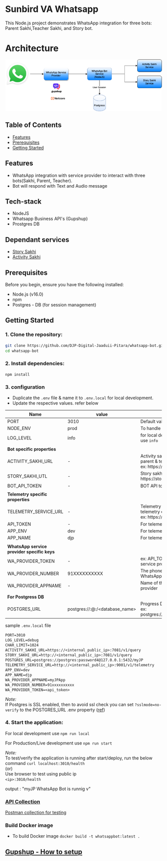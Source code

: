 # Sunbird VA  Whatsapp
This Node.js project demonstrates WhatsApp integration for three bots: Parent Sakhi,Teacher Sakhi, and Story bot.

# Architecture
<img title="a title" alt="Alt text" src="./docs/images/architecture.png">

## Table of Contents

- [Features](#features)
- [Prerequisites](#prerequisites)
- [Getting Started](#getting-started)

## Features
- WhatsApp integration with service provider to interact with three bots(Sakhi, Parent, Teacher).
- Bot will respond with Text and Audio message

## Tech-stack
 - NodeJS
 - Whatsapp Business API's (Gupshup)
 - Prostgres DB

## Dependant services
 - [Story Sakhi](https://github.com/DJP-Digital-Jaaduii-Pitara/story-api-service)
 - [Activity Sakhi](https://github.com/DJP-Digital-Jaaduii-Pitara/sakhi-api-service)

## Prerequisites

Before you begin, ensure you have the following installed:

- Node.js (v16.0)
- npm 
- Postgres - DB (for session management)

## Getting Started

### 1. Clone the repository:

   ```bash
   git clone https://github.com/DJP-Digital-Jaaduii-Pitara/whatsapp-bot.git
   cd whatsapp-bot
   ```

### 2. Install dependencies:

   ```
   npm install
   ```

### 3. configuration

- Duplicate the `.env` file & name it to `.env.local` for local development. 
- Update the respective values. refer below  

| Name                          | value | Description    |
|-------------------------------|------|----------------------------|
| PORT         | 3010   | Default value |
| NODE_ENV     | prod   | To handle .env file specific to local, prod etc.. |
| LOG_LEVEL    | info   | for local development user `debug` & for server instance use `info`            |
|              |        |           |
| **Bot specific properties** |        |           |
| ACTIVITY_SAKHI_URL |  -      | Activity sakhi bot service internal public endpoint for parent & teacher <br> ex: https://activity-bot-service:7081/api/v1/query |
| STORY_SAKHI_UTL |    -    | Story sakhi bot service internal public endpoint <br> https://story-bot-service:7081/api/v1/query |
| BOT_API_TOKEN |   -     | BOT API token - If required |
|              |        |           |
| **Telemetry specific properties** |        |           |
| TELEMETRY_SERVICE_URL |    -    | Telemetry servie internal public endpoint to send telemetry events <br> ex: https://telemetry-service:9000/v1/telemetry |
| API_TOKEN |    -    | For telemetry server |
| APP_ENV   |   dev   | For telemetry server |
| APP_NAME  |   djp   | For telemetry server |
|              |        |           |
| **WhatsApp service provider specific keys** |    |  |
| WA_PROVIDER_TOKEN |    -    |  ex: API_TOKEN of the app created in the Whatsapp service provider |
| WA_PROVIDER_NUMBER | 91XXXXXXXXXX | The phone number attached to the app in the WhatsApp service provider |
| WA_PROVIDER_APPNAME |  -      | Name of the app created in the Whatsapp service provider |
|              |        |           |
| **For Postgress DB** |        |           |
| POSTGRES_URL | postgres://<username>:<password>@<ip>:<port>/<database_name> | Progress DB connection string. <br> ex: postgres://postgress:password@localhost:5432/myJP          |
 

sample `.env.local` file
```
PORT=3010
LOG_LEVEL=debug
CHAR_LIMIT=1024
ACTIVITY_SAKHI_URL=https://<internal_public_ip>:7081/v1/query
STORY_SAKHI_URL=http://<internal_public_ip>:7081/v1/query
POSTGRES_URL=postgres://postgres:password4@127.0.0.1:5432/myJP
TELEMETRY_SERVICE_URL=http://<internal_public_ip>:9001/v1/telemetry
APP_ENV=dev
APP_NAME=djp
WA_PROVIDER_APPNAME=myJPApp
WA_PROVIDER_NUMBER=91xxxxxxxxxx
WA_PROVIDER_TOKEN=<api_token>
```

*Note:*  
If Postgres is SSL enabled, then to avoid ssl check you can set `?sslmode=no-verify` to the POSTGRES_URL .env property  ([ref](https://github.com/brianc/node-postgres/issues/2281))

### 4. Start the application:

For local development use `npm run local`

For Production/Live development use `npm run start`

*Note:*    
To test/verify the application is running after start/deploy, run the below command
`curl localhost:3010/health`  
(or)  
Use browser to test using public ip  
`<ip>:3010/health`  

output : "myJP WhatsApp Bot is runnig v<version>"  

### [API Collection](./docs/api.md)
   [Postman collection for testing](./docs/postman/eDP-WhatsApp-Bot.postman_collection.json)

### Build Docker image  
- To build Docker image `docker build -t whatsappbot:latest .`  

## [Gupshup - How to setup](./docs/gupshup/how-to-configure-webhook.md)
   
